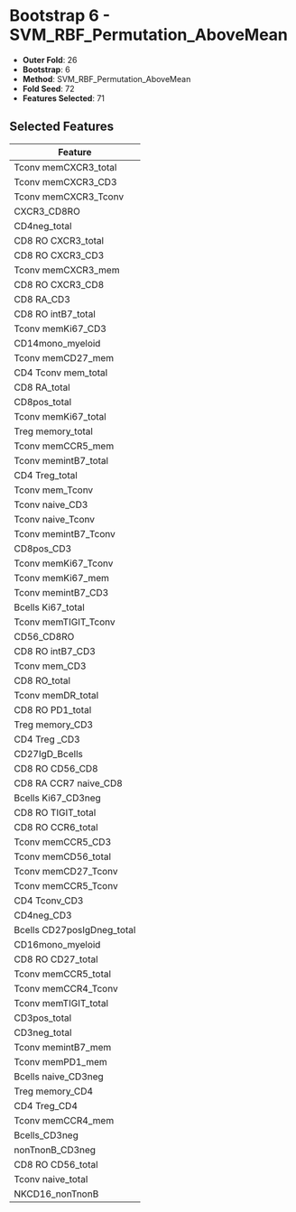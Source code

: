 # Bootstrap 6 - SVM_RBF_Permutation_AboveMean

- **Outer Fold**: 26
- **Bootstrap**: 6
- **Method**: SVM_RBF_Permutation_AboveMean
- **Fold Seed**: 72
- **Features Selected**: 71

## Selected Features

| Feature |
|---------|
| Tconv memCXCR3_total |
| Tconv memCXCR3_CD3 |
| Tconv memCXCR3_Tconv |
| CXCR3_CD8RO |
| CD4neg_total |
| CD8 RO CXCR3_total |
| CD8 RO CXCR3_CD3 |
| Tconv memCXCR3_mem |
| CD8 RO CXCR3_CD8 |
| CD8 RA_CD3 |
| CD8 RO intB7_total |
| Tconv memKi67_CD3 |
| CD14mono_myeloid |
| Tconv memCD27_mem |
| CD4 Tconv mem_total |
| CD8 RA_total |
| CD8pos_total |
| Tconv memKi67_total |
| Treg memory_total |
| Tconv memCCR5_mem |
| Tconv memintB7_total |
| CD4 Treg_total |
| Tconv mem_Tconv |
| Tconv naive_CD3 |
| Tconv naive_Tconv |
| Tconv memintB7_Tconv |
| CD8pos_CD3 |
| Tconv memKi67_Tconv |
| Tconv memKi67_mem |
| Tconv memintB7_CD3 |
| Bcells Ki67_total |
| Tconv memTIGIT_Tconv |
| CD56_CD8RO |
| CD8 RO intB7_CD3 |
| Tconv mem_CD3 |
| CD8 RO_total |
| Tconv memDR_total |
| CD8 RO PD1_total |
| Treg memory_CD3 |
| CD4 Treg _CD3 |
| CD27IgD_Bcells |
| CD8 RO CD56_CD8 |
| CD8 RA CCR7 naive_CD8 |
| Bcells Ki67_CD3neg |
| CD8 RO TIGIT_total |
| CD8 RO CCR6_total |
| Tconv memCCR5_CD3 |
| Tconv memCD56_total |
| Tconv memCD27_Tconv |
| Tconv memCCR5_Tconv |
| CD4 Tconv_CD3 |
| CD4neg_CD3 |
| Bcells CD27posIgDneg_total |
| CD16mono_myeloid |
| CD8 RO CD27_total |
| Tconv memCCR5_total |
| Tconv memCCR4_Tconv |
| Tconv memTIGIT_total |
| CD3pos_total |
| CD3neg_total |
| Tconv memintB7_mem |
| Tconv memPD1_mem |
| Bcells naive_CD3neg |
| Treg memory_CD4 |
| CD4 Treg_CD4 |
| Tconv memCCR4_mem |
| Bcells_CD3neg |
| nonTnonB_CD3neg |
| CD8 RO CD56_total |
| Tconv naive_total |
| NKCD16_nonTnonB |

